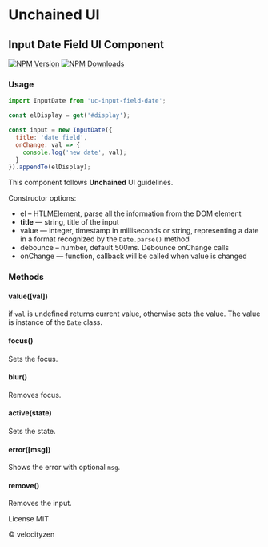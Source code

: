 # Unchained UI

## Input Date Field UI Component

[![NPM Version](https://img.shields.io/npm/v/uc-input-field-date.svg?style=flat-square)](https://www.npmjs.com/package/uc-input-field-date)
[![NPM Downloads](https://img.shields.io/npm/dt/uc-input-field-date.svg?style=flat-square)](https://www.npmjs.com/package/uc-input-field-date)

### Usage

```js
import InputDate from 'uc-input-field-date';

const elDisplay = get('#display');

const input = new InputDate({
  title: 'date field',
  onChange: val => {
    console.log('new date', val);
  }
}).appendTo(elDisplay);

```

This component follows **Unchained** UI guidelines.

Constructor options:

* el – HTLMElement, parse all the information from the DOM element
* **title** — string, title of the input
* value — integer, timestamp in milliseconds or string, representing a date in a format recognized by the `Date.parse()` method
* debounce – number, default 500ms. Debounce onChange calls
* onChange — function, callback will be called when value is changed

### Methods

#### value([val])

if `val` is undefined returns current value, otherwise sets the value. The value is instance of the `Date` class.

#### focus()

Sets the focus.

#### blur()

Removes focus.

#### active(state)

Sets the state.

#### error([msg])

Shows the error with optional `msg`.

#### remove()

Removes the input.

License MIT

© velocityzen

